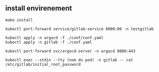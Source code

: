 ## install envirenement
```
make install
```


```
kubectl port-forward service/gitlab-service 8080:80 -n testgitlab
```

```
kubectl apply -n argocd -f ./conf/conf.yaml
kubectl apply -n gitlab -f ./conf.yaml
```


```
kubectl port-forward svc/argocd-server -n argocd 8080:443
```

```
kubectl exec --stdin --tty (nom du pod) -n gitlab -- cat /etc/gitlab/initial_root_password
```
